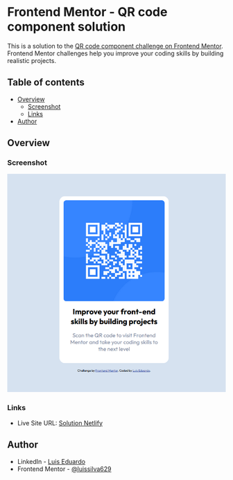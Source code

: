 # Frontend Mentor - QR code component solution

This is a solution to the [QR code component challenge on Frontend Mentor](https://www.frontendmentor.io/challenges/qr-code-component-iux_sIO_H). Frontend Mentor challenges help you improve your coding skills by building realistic projects. 

## Table of contents

- [Overview](#overview)
  - [Screenshot](#screenshot)
  - [Links](#links)
- [Author](#author)

## Overview

### Screenshot

![Screenshot](https://github.com/luissilva629/Frontend-Mentor_QR-Code_Solution/blob/main/images/Screenshot_QR-code-solution.png)

### Links

- Live Site URL: [Solution Netlify](https://main--bright-fudge-0bd80e.netlify.app)

## Author

- LinkedIn - [Luis Eduardo](https://www.linkedin.com/in/luís-eduardo/)
- Frontend Mentor - [@luissilva629](https://www.frontendmentor.io/profile/luissilva629)
